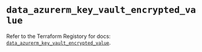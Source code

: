 # `data_azurerm_key_vault_encrypted_value`

Refer to the Terraform Registory for docs: [`data_azurerm_key_vault_encrypted_value`](https://registry.terraform.io/providers/hashicorp/azurerm/3.78.0/docs/data-sources/key_vault_encrypted_value).
